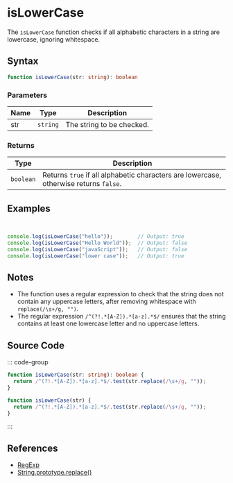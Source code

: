 # isLowerCase

The `isLowerCase` function checks if all alphabetic characters in a string are lowercase, ignoring whitespace.

## Syntax

```typescript
function isLowerCase(str: string): boolean
```

### Parameters

| Name  | Type     | Description                                      |
|-------|----------|--------------------------------------------------|
| str   | `string` | The string to be checked.                        |

### Returns

| Type    | Description                                      |
|---------|--------------------------------------------------|
| `boolean` | Returns `true` if all alphabetic characters are lowercase, otherwise returns `false`. |

## Examples

```typescript


console.log(isLowerCase("hello"));        // Output: true
console.log(isLowerCase("Hello World"));  // Output: false
console.log(isLowerCase("javaScript"));   // Output: false
console.log(isLowerCase("lower case"));   // Output: true
```

## Notes

- The function uses a regular expression to check that the string does not contain any uppercase letters, after removing whitespace with `replace(/\s+/g, "")`.
- The regular expression `/^(?!.*[A-Z]).*[a-z].*$/` ensures that the string contains at least one lowercase letter and no uppercase letters.

## Source Code

::: code-group
```typescript
function isLowerCase(str: string): boolean {
  return /^(?!.*[A-Z]).*[a-z].*$/.test(str.replace(/\s+/g, ""));
}
```

```javascript
function isLowerCase(str) {
  return /^(?!.*[A-Z]).*[a-z].*$/.test(str.replace(/\s+/g, ""));
}
```
::: 

## References

- [RegExp](https://developer.mozilla.org/en-US/docs/Web/JavaScript/Reference/Global_Objects/RegExp)
- [String.prototype.replace()](https://developer.mozilla.org/en-US/docs/Web/JavaScript/Reference/Global_Objects/String/replace)